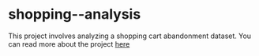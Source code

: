 # shopping--analysis
This project involves analyzing a shopping cart abandonment dataset. You can read more about the project [here](https://medium.com/@aopiyo28/shopping-cart-analysis-project-5e2f85bc8914)
